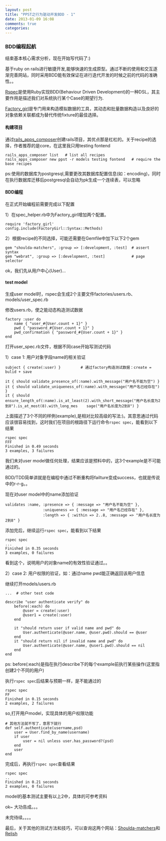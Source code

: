 ```yaml
---
layout: post
title: "PPST之行为驱动开发BDD - 1"
date: 2013-01-09 16:08
comments: true
categories: 
---
```


### BDD编程起航

结束基本核心需求分析，现在开始写代码了:)

基于ruby on rails进行敏捷开发,能够快速的生成原型。通过不断的使用和交互逐渐完善网站，同时采用BDD能有效保证在进行迭代开发的时候之前的代码的准确性。。

[Rspec]是使用Ruby实现BDD(Behaviour Driven Development)的一种DSL，其主要作用是描述我们对系统执行某个Case的期望行为.

[Factory\_girl]是专门用来构造模拟数据的工具，其动态和批量数据构造以及良好的对象依赖关联都成为替代传统fixture的最佳选择。


#### 构建项目

通过[rails\_apps\_composer]创建rails项目，其优点那是杠杠的。关于recipe的选择，作者推荐的是core，在这里我只用testing fontend

	rails_apps_composer list   # list all recipes
	rails_apps_composer new ppst -r models testing fontend   # require the base recipes

ps:使用的数据库为postgresql,需要更改其数据库配置信息(如：encoding)，同时在执行数据库迁移后postgresql会自动为pk生成一个连续表，可以忽略

#### BDD编程

在正式开始编程前需要完成以下配置

1）在spec\_helper.rb中为Factory\_girl增加两个配置。

	require 'factory_girl'
	config.include(FactoryGirl::Syntax::Methods)


2）根据recipe的不同选择，可能还需要在Gemfile中加下以下2个gem

	gem "shoulda-matchers", :group => [:development, :test]  # assert syntax
	gem "webrat", :group => [:development, :test]            # page selector

ok，我们先从用户中心(User)...

#### test model

生成user model时，rspec会生成2个主要文件factories/users.rb、models/user\_spec.rb

修改users.rb，使之能动态构造测试数据

	factory :user do
		name { "user_#{User.count + 1}" }
		pwd { "password_#{User.count + 1}" }
		pwd_confirmation { "password_#{User.count + 1}" }
	end

打开user\_spec.rb文件，根据不同case开始写测试代码

1）case 1: 用户对象字段name的相关验证

	subject { create(:user) }         # 通过factory构造测试数据：create = bulid + save   

	it { should validate_presence_of(:name).with_message("用户名不能为空") }
	it { should validate_uniqueness_of(:name).with_message("用户名已经存在") }
	it { should ensure_length_of(:name).is_at_least(2).with_short_message("用户名长度为2到8").is_at_most(8).with_long_mes    sage("用户名长度为2到8") }

上面描述了3个不同的样例(example),是相对比较高级的写法:)。其意思通过代码应该很容易找到，这时我们在项目的根路径下运行命令`rspec spec`，能看到以下结果

	rspec spec
	FFF
	Finished in 0.49 seconds
	3 examples, 3 failures

我们未对user model做任何处理，结果应该是预料中的，这3个example是不可能通过的。 

BDD/TDD简单讲就是在编程中通过不断重构将failture变成success，也就是传说中的r-r-g。。

现在对user model中的name添加验证

	validates :name, :presence => { :message => "用户名不能为空" },
	                 :uniqueness => { :message => "用户名已经存在" },
	                 :length => { :within => 2..8, :message => "用户名长度为2到8" }

添加完后，继续运行`rspec spec`，能看到以下结果

	rspec spec
	...
	Finished in 0.35 seconds
	3 examples, 0 failures

看到这个，说明用户的对象name的有效性验证通过。。

2）case 2: 用户权限的验证，如：通过name pwd能正确返回该用户信息

继续打开models/users.rb

	...  # other test code

	describe "user authenticate verify" do
		before(:each) do
			@user = create(:user)
			@user1 = create(:user)
		end

		it "should return user if valid name and pwd" do
			User.authenticate(@user.name, @user.pwd).should == @user
		end
		it "should return nil if invalid name and pwd" do
			User.authenticate(@user.name, @user1.pwd).should == nil
		end
	end

ps: before(:each)是指在执行describe下的每个example前执行某些操作(这里指创建2个不同的用户)

执行`rspec spec`后结果与预期一样，是不能通过的

	rspec spec
	FF
	Finished in 0.15 seconds
	2 examples, 2 failures

so,打开用户model，实现具体的用户权限功能

	# 其他方法就不写了，意思下就行
	def self.authenticate(username,psd)
		user = User.find_by_name(username)
		if user
			user = nil unless user.has_password?(psd)
		end
		user
	end

完成后，再执行`rspec spec`查看结果

	rspec spec
	..
	Finished in 0.21 seconds
	2 examples, 0 failures
	
model的基本测试主要有以上2中，具体的可参考资料

ok~ 大功告成。。。



未完待续。。。。




最后，关于其他的测试方法和技巧，可以查询这两个网站：[Shoulda-matchers]和[Relish]


[Rspec]: http://rspec.info/

[Factory\_girl]: https://github.com/thoughtbot/factory_girl

[rails\_apps\_composer]: https://github.com/RailsApps/rails_apps_composer

[Shoulda-matchers]: http://rubydoc.info/github/thoughtbot/shoulda-matchers/master/Shoulda/Matchers/ActiveModel

[Relish]: https://www.relishapp.com/rspec/rspec-rails/docs
